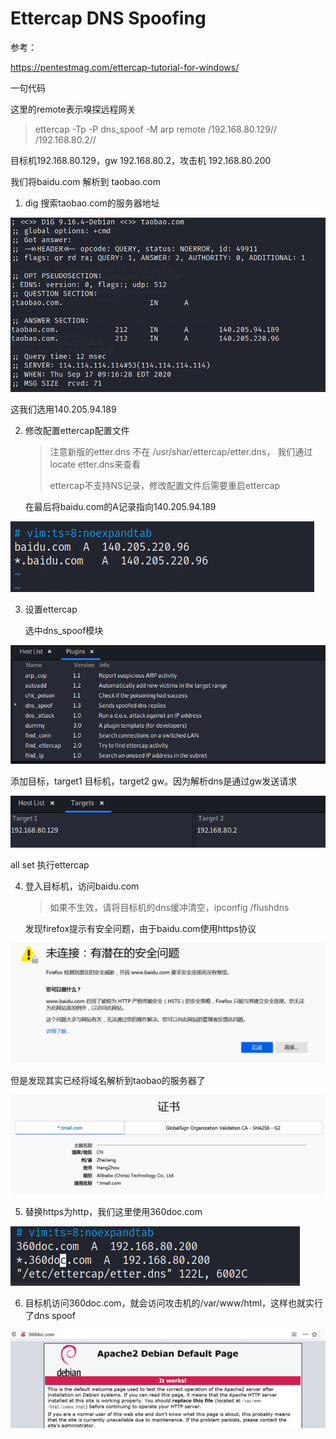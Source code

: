 # Ettercap DNS Spoofing

参考：

https://pentestmag.com/ettercap-tutorial-for-windows/

一句代码

这里的remote表示嗅探远程网关

> ettercap -Tp -P dns_spoof -M arp remote /192.168.80.129//     /192.168.80.2//

目标机192.168.80.129，gw 192.168.80.2，攻击机 192.168.80.200

我们将baidu.com 解析到 taobao.com

1. dig 搜索taobao.com的服务器地址

<img src="..\..\..\imgs\_Kali\ettercap\Snipaste_2020-09-17_21-22-56.png"/>

   这我们选用140.205.94.189

2. 修改配置ettercap配置文件

   > 注意新版的etter.dns 不在 /usr/shar/ettercap/etter.dns， 我们通过locate etter.dns来查看
   >
   > ettercap不支持NS记录，修改配置文件后需要重启ettercap

   在最后将baidu.com的A记录指向140.205.94.189

<img src="..\..\..\imgs\_Kali\ettercap\Snipaste_2020-09-17_21-25-43.png"/>

3. 设置ettercap

   选中dns_spoof模块

<img src="..\..\..\imgs\_Kali\ettercap\Snipaste_2020-09-17_20-04-14.png"/>

   添加目标，target1 目标机，target2 gw。因为解析dns是通过gw发送请求

<img src="..\..\..\imgs\_Kali\ettercap\Snipaste_2020-09-17_21-28-45.png"/>

   all set 执行ettercap

4. 登入目标机，访问baidu.com

   > 如果不生效，请将目标机的dns缓冲清空，ipconfig /flushdns

   发现firefox提示有安全问题，由于baidu.com使用https协议

<img src="..\..\..\imgs\_Kali\ettercap\Snipaste_2020-09-17_21-29-43.png"/>

   但是发现其实已经将域名解析到taobao的服务器了

<img src="..\..\..\imgs\_Kali\ettercap\Snipaste_2020-09-17_21-30-47.png"/>

5. 替换https为http，我们这里使用360doc.com

<img src="..\..\..\imgs\_Kali\ettercap\Snipaste_2020-09-17_23-37-59.png"/>

6. 目标机访问360doc.com，就会访问攻击机的/var/www/html，这样也就实行了dns spoof

<img src="..\..\..\imgs\_Kali\ettercap\Snipaste_2020-09-17_23-39-39.png"/>

   

   

